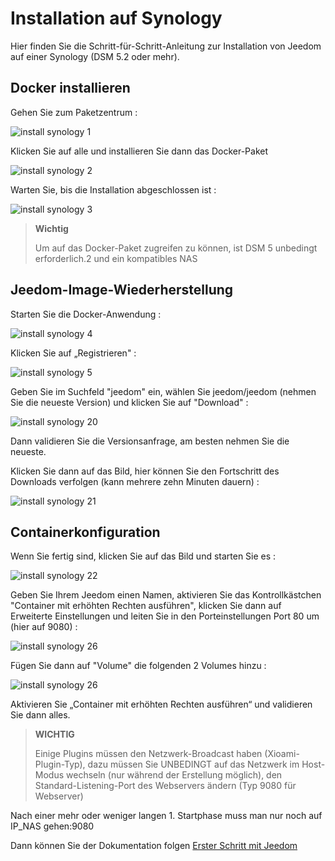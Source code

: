 # Installation auf Synology

Hier finden Sie die Schritt-für-Schritt-Anleitung zur Installation von Jeedom auf einer Synology (DSM 5.2 oder mehr).

## Docker installieren

Gehen Sie zum Paketzentrum :

![install synology 1](images/install_synology_1.PNG)

Klicken Sie auf alle und installieren Sie dann das Docker-Paket

![install synology 2](images/install_synology_2.PNG)

Warten Sie, bis die Installation abgeschlossen ist :

![install synology 3](images/install_synology_3.PNG)

> **Wichtig**
>
> Um auf das Docker-Paket zugreifen zu können, ist DSM 5 unbedingt erforderlich.2 und ein kompatibles NAS

## Jeedom-Image-Wiederherstellung

Starten Sie die Docker-Anwendung :

![install synology 4](images/install_synology_4.PNG)

Klicken Sie auf „Registrieren" :

![install synology 5](images/install_synology_5.PNG)

Geben Sie im Suchfeld "jeedom" ein, wählen Sie jeedom/jeedom (nehmen Sie die neueste Version) und klicken Sie auf "Download" :

![install synology 20](images/install_synology_20.PNG)

Dann validieren Sie die Versionsanfrage, am besten nehmen Sie die neueste.

Klicken Sie dann auf das Bild, hier können Sie den Fortschritt des Downloads verfolgen (kann mehrere zehn Minuten dauern) :

![install synology 21](images/install_synology_21.PNG)

## Containerkonfiguration

Wenn Sie fertig sind, klicken Sie auf das Bild und starten Sie es :

![install synology 22](images/install_synology_22.PNG)

Geben Sie Ihrem Jeedom einen Namen, aktivieren Sie das Kontrollkästchen "Container mit erhöhten Rechten ausführen", klicken Sie dann auf Erweiterte Einstellungen und leiten Sie in den Porteinstellungen Port 80 um (hier auf 9080) :

![install synology 26](images/install_synology_23.PNG)

Fügen Sie dann auf "Volume" die folgenden 2 Volumes hinzu :

![install synology 26](images/install_synology_24.PNG)

Aktivieren Sie „Container mit erhöhten Rechten ausführen“ und validieren Sie dann alles.

> **WICHTIG**
>
> Einige Plugins müssen den Netzwerk-Broadcast haben (Xioami-Plugin-Typ), dazu müssen Sie UNBEDINGT auf das Netzwerk im Host-Modus wechseln (nur während der Erstellung möglich), den Standard-Listening-Port des Webservers ändern (Typ 9080 für Webserver)

Nach einer mehr oder weniger langen 1. Startphase muss man nur noch auf IP_NAS gehen:9080

Dann können Sie der Dokumentation folgen [Erster Schritt mit Jeedom](https://doc.jeedom.com/de_DE/premiers-pas/index)
